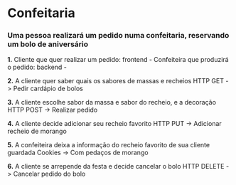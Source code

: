 # Confeitaria

### Uma pessoa realizará um pedido numa confeitaria, reservando um bolo de aniversário

**1.** Cliente que quer realizar um pedido: frontend - 
       Confeiteira que produzirá o pedido: backend - 

**2.** A cliente quer saber quais os sabores de massas e recheios
HTTP GET -> Pedir cardápio de bolos

**3.** A cliente escolhe sabor da massa e sabor do recheio, e a decoração
HTTP POST -> Realizar pedido

**4.** A cliente decide adicionar seu recheio favorito
HTTP PUT -> Adicionar recheio de morango

**5.** A confeiteira deixa a informação do recheio favorito de sua cliente guardada
Cookies -> Com pedaços de morango 

**6.** A cliente se arrepende da festa e decide cancelar o bolo
HTTP DELETE -> Cancelar pedido do bolo
